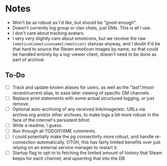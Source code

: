 # Notes

- Won't be as robust as I'd *like*, but should be "good-enough".
- Doesn't currently log group or clan chats, just DMs. This is all I use.
- I don't care about tracking avatars.
- I very very slightly care about emoticons, but we receive the raw
  `[emoticon]emoticonname[/emoticon]` stanzas anyway, and I doubt it'd be that
  hard to source the Steam emoticon images by name, so that could be handled
  entirely by a log-viewer client, doesn't need to be done as part of archival.

## To-Do

- [ ] Track and update known aliases for users, as well as the
  "last"/most-recent/current alias, to ease later viewing of specific DM
  channels.
- [ ] Replace print statements with some actual structured logging, or just
  remove.
- [ ] Optional auto-archiving of any received link/image/etc. URLs via
  archive.org and/or other archives, to make logs a bit more robust in the face
  of the internet's persistent bitrot.
- [ ] Write a readme, I guess.
- [ ] Run through all TODO/FIXME comments.
- [ ] I could potentially make the pg connectivity more robust, and handle
  re-connection automatically. OTOH, this has fairly limited benefits over just
  relying on an external service manager to restart it.
- [ ] Startup flag to opt-in to fetching the limited amount of history that
  Steam keeps for each channel, and upserting that into the DB
